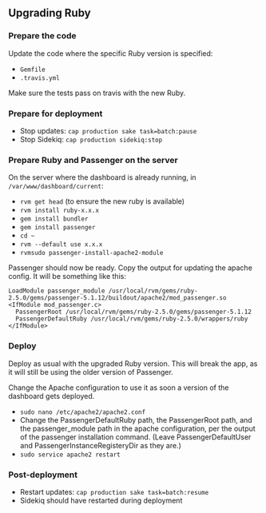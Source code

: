## Upgrading Ruby ##

### Prepare the code
Update the code where the specific Ruby version is specified:
* `Gemfile`
* `.travis.yml`

Make sure the tests pass on travis with the new Ruby.

### Prepare for deployment

* Stop updates: `cap production sake task=batch:pause`
* Stop Sidekiq: `cap production sidekiq:stop`

### Prepare Ruby and Passenger on the server

On the server where the dashboard is already running, in `/var/www/dashboard/current`:
* `rvm get head` (to ensure the new ruby is available)
* `rvm install ruby-x.x.x`
* `gem install bundler`
* `gem install passenger`
* `cd ~`
* `rvm --default use x.x.x`
* `rvmsudo passenger-install-apache2-module`

Passenger should now be ready. Copy the output for updating the apache config.
It will be something like this:
```
LoadModule passenger_module /usr/local/rvm/gems/ruby-2.5.0/gems/passenger-5.1.12/buildout/apache2/mod_passenger.so
<IfModule mod_passenger.c>
  PassengerRoot /usr/local/rvm/gems/ruby-2.5.0/gems/passenger-5.1.12
  PassengerDefaultRuby /usr/local/rvm/gems/ruby-2.5.0/wrappers/ruby
</IfModule>
```

### Deploy
Deploy as usual with the upgraded Ruby version. This will break the app, as it will still be using the older version of Passenger.

Change the Apache configuration to use it as soon a version of the dashboard gets deployed.
* `sudo nano /etc/apache2/apache2.conf`
* Change the PassengerDefaultRuby path, the PassengerRoot path, and the passenger_module path in the apache configuration, per the output of the passenger installation command. (Leave PassengerDefaultUser and PassengerInstanceRegisteryDir as they are.)
* `sudo service apache2 restart`

### Post-deployment

* Restart updates: `cap production sake task=batch:resume`
* Sidekiq should have restarted during deployment

